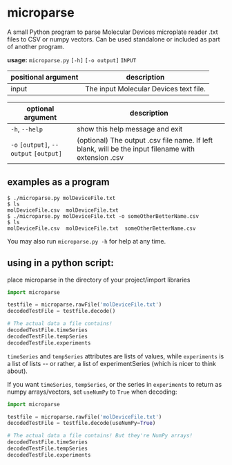 # microparse

A small Python program to parse Molecular Devices microplate reader .txt files to CSV or numpy vectors.
Can be used standalone or included as part of another program.

**usage:** `microparse.py` `[-h]` `[-o output]` `INPUT`

| positional argument   | description                           |
|-----------------------|---------------------------------------|
| input                  | The input Molecular Devices text file.|

| optional argument                       | description                           |
|-----------------------------------------|---------------------------------------|
| `-h`, `--help`                          | show this help message and exit       |
|  `-o` `[output]`, `--output` `[output]` | (optional) The output .csv file name. If left blank, will be the input filename with extension .csv  |

## examples as a program

```shell
$ ./microparse.py molDeviceFile.txt
$ ls
molDeviceFile.csv  molDeviceFile.txt
$ ./microparse.py molDeviceFile.txt -o someOtherBetterName.csv
$ ls
molDeviceFile.csv  molDeviceFile.txt  someOtherBetterName.csv
```
You may also run `microparse.py -h` for help at any time.

## using in a python script:

place microparse in the directory of your project/import libraries

```python
import microparse

testfile = microparse.rawFile('molDeviceFile.txt')
decodedTestFile = testfile.decode()

# The actual data a file contains!
decodedTestFile.timeSeries
decodedTestFile.tempSeries
decodedTestFile.experiments
```

`timeSeries` and `tempSeries` attributes are lists of values, while `experiments` is a list of lists -- or rather, a list of experimentSeries (which is nicer to think about).

If you want `timeSeries`, `tempSeries`, or the series in `experiments` to return as numpy arrays/vectors, set `useNumPy` to `True` when decoding:

```python
import microparse

testfile = microparse.rawFile('molDeviceFile.txt')
decodedTestFile = testfile.decode(useNumPy=True)

# The actual data a file contains! But they're NumPy arrays!
decodedTestFile.timeSeries
decodedTestFile.tempSeries
decodedTestFile.experiments
```
